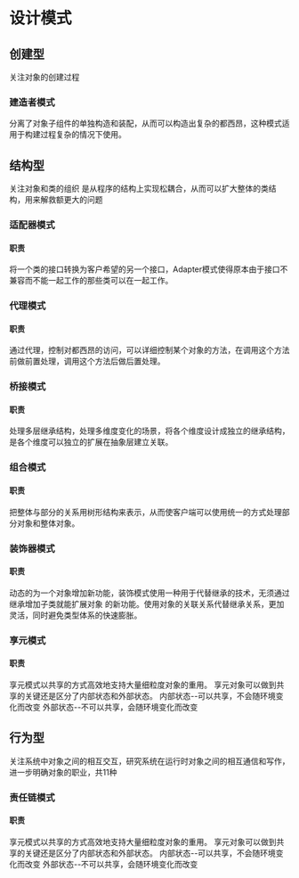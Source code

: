 # 设计模式
## 创建型
关注对象的创建过程
### 建造者模式
分离了对象子组件的单独构造和装配，从而可以构造出复杂的都西昂，这种模式适用于构建过程复杂的情况下使用。

## 结构型
关注对象和类的组织
是从程序的结构上实现松耦合，从而可以扩大整体的类结构，用来解救额更大的问题
### 适配器模式
#### 职责
将一个类的接口转换为客户希望的另一个接口，Adapter模式使得原本由于接口不兼容而不能一起工作的那些类可以在一起工作。
### 代理模式
#### 职责
通过代理，控制对都西昂的访问，可以详细控制某个对象的方法，在调用这个方法前做前置处理，调用这个方法后做后置处理。
### 桥接模式
#### 职责
处理多层继承结构，处理多维度变化的场景，将各个维度设计成独立的继承结构，是各个维度可以独立的扩展在抽象层建立关联。
### 组合模式
#### 职责
把整体与部分的关系用树形结构来表示，从而使客户端可以使用统一的方式处理部分对象和整体对象。
### 装饰器模式
#### 职责
动态的为一个对象增加新功能，装饰模式使用一种用于代替继承的技术，无须通过继承增加子类就能扩展对象
的新功能。使用对象的关联关系代替继承关系，更加灵活，同时避免类型体系的快速膨胀。

### 享元模式
#### 职责
享元模式以共享的方式高效地支持大量细粒度对象的重用。
享元对象可以做到共享的关键还是区分了内部状态和外部状态。
        内部状态--可以共享，不会随环境变化而改变
        外部状态--不可以共享，会随环境变化而改变
## 行为型   
关注系统中对象之间的相互交互，研究系统在运行时对象之间的相互通信和写作，进一步明确对象的职业，共11种
     
### 责任链模式
#### 职责
享元模式以共享的方式高效地支持大量细粒度对象的重用。
享元对象可以做到共享的关键还是区分了内部状态和外部状态。
        内部状态--可以共享，不会随环境变化而改变
        外部状态--不可以共享，会随环境变化而改变        
        

